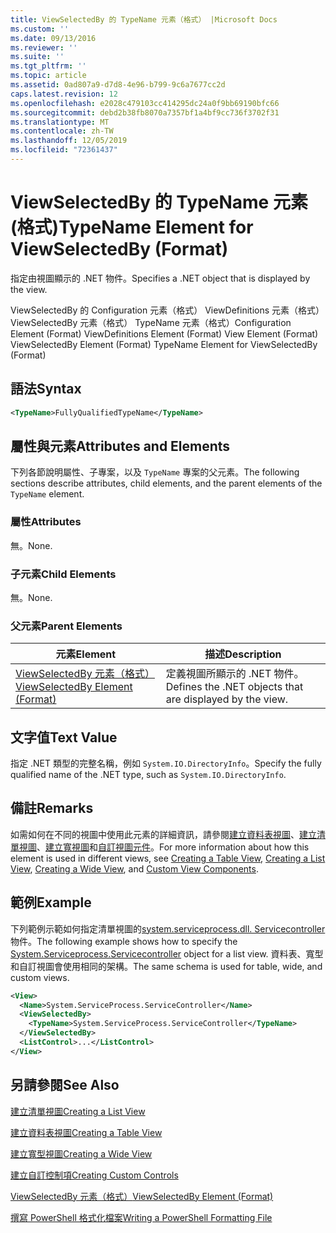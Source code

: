 ```yaml
---
title: ViewSelectedBy 的 TypeName 元素（格式） |Microsoft Docs
ms.custom: ''
ms.date: 09/13/2016
ms.reviewer: ''
ms.suite: ''
ms.tgt_pltfrm: ''
ms.topic: article
ms.assetid: 0ad807a9-d7d8-4e96-b799-9c6a7677cc2d
caps.latest.revision: 12
ms.openlocfilehash: e2028c479103cc414295dc24a0f9bb69190bfc66
ms.sourcegitcommit: debd2b38fb8070a7357bf1a4bf9cc736f3702f31
ms.translationtype: MT
ms.contentlocale: zh-TW
ms.lasthandoff: 12/05/2019
ms.locfileid: "72361437"
---
```

# <a name="typename-element-for-viewselectedby-format"></a><span data-ttu-id="25401-102">ViewSelectedBy 的 TypeName 元素 (格式)</span><span class="sxs-lookup"><span data-stu-id="25401-102">TypeName Element for ViewSelectedBy (Format)</span></span>

<span data-ttu-id="25401-103">指定由視圖顯示的 .NET 物件。</span><span class="sxs-lookup"><span data-stu-id="25401-103">Specifies a .NET object that is displayed by the view.</span></span>

<span data-ttu-id="25401-104">ViewSelectedBy 的 Configuration 元素（格式） ViewDefinitions 元素（格式） ViewSelectedBy 元素（格式） TypeName 元素（格式）</span><span class="sxs-lookup"><span data-stu-id="25401-104">Configuration Element (Format) ViewDefinitions Element (Format) View Element (Format) ViewSelectedBy Element (Format) TypeName Element for ViewSelectedBy (Format)</span></span>

## <a name="syntax"></a><span data-ttu-id="25401-105">語法</span><span class="sxs-lookup"><span data-stu-id="25401-105">Syntax</span></span>

```xml
<TypeName>FullyQualifiedTypeName</TypeName>
```

## <a name="attributes-and-elements"></a><span data-ttu-id="25401-106">屬性與元素</span><span class="sxs-lookup"><span data-stu-id="25401-106">Attributes and Elements</span></span>

<span data-ttu-id="25401-107">下列各節說明屬性、子專案，以及 `TypeName` 專案的父元素。</span><span class="sxs-lookup"><span data-stu-id="25401-107">The following sections describe attributes, child elements, and the parent elements of the `TypeName` element.</span></span>

### <a name="attributes"></a><span data-ttu-id="25401-108">屬性</span><span class="sxs-lookup"><span data-stu-id="25401-108">Attributes</span></span>

<span data-ttu-id="25401-109">無。</span><span class="sxs-lookup"><span data-stu-id="25401-109">None.</span></span>

### <a name="child-elements"></a><span data-ttu-id="25401-110">子元素</span><span class="sxs-lookup"><span data-stu-id="25401-110">Child Elements</span></span>

<span data-ttu-id="25401-111">無。</span><span class="sxs-lookup"><span data-stu-id="25401-111">None.</span></span>

### <a name="parent-elements"></a><span data-ttu-id="25401-112">父元素</span><span class="sxs-lookup"><span data-stu-id="25401-112">Parent Elements</span></span>

|<span data-ttu-id="25401-113">元素</span><span class="sxs-lookup"><span data-stu-id="25401-113">Element</span></span>|<span data-ttu-id="25401-114">描述</span><span class="sxs-lookup"><span data-stu-id="25401-114">Description</span></span>|
|-------------|-----------------|
|[<span data-ttu-id="25401-115">ViewSelectedBy 元素（格式）</span><span class="sxs-lookup"><span data-stu-id="25401-115">ViewSelectedBy Element (Format)</span></span>](./viewselectedby-element-format.md)|<span data-ttu-id="25401-116">定義視圖所顯示的 .NET 物件。</span><span class="sxs-lookup"><span data-stu-id="25401-116">Defines the .NET objects that are displayed by the view.</span></span>|

## <a name="text-value"></a><span data-ttu-id="25401-117">文字值</span><span class="sxs-lookup"><span data-stu-id="25401-117">Text Value</span></span>

<span data-ttu-id="25401-118">指定 .NET 類型的完整名稱，例如 `System.IO.DirectoryInfo`。</span><span class="sxs-lookup"><span data-stu-id="25401-118">Specify the fully qualified name of the .NET type, such as `System.IO.DirectoryInfo`.</span></span>

## <a name="remarks"></a><span data-ttu-id="25401-119">備註</span><span class="sxs-lookup"><span data-stu-id="25401-119">Remarks</span></span>

<span data-ttu-id="25401-120">如需如何在不同的視圖中使用此元素的詳細資訊，請參閱[建立資料表視圖](./creating-a-table-view.md)、[建立清單視圖](./creating-a-list-view.md)、[建立寬視圖](./creating-a-wide-view.md)和[自訂視圖元件](./creating-custom-controls.md)。</span><span class="sxs-lookup"><span data-stu-id="25401-120">For more information about how this element is used in different views, see [Creating a Table View](./creating-a-table-view.md), [Creating a List View](./creating-a-list-view.md), [Creating a Wide View](./creating-a-wide-view.md), and [Custom View Components](./creating-custom-controls.md).</span></span>

## <a name="example"></a><span data-ttu-id="25401-121">範例</span><span class="sxs-lookup"><span data-stu-id="25401-121">Example</span></span>

<span data-ttu-id="25401-122">下列範例示範如何指定清單視圖的[system.serviceprocess.dll. Servicecontroller](/dotnet/api/System.ServiceProcess.ServiceController)物件。</span><span class="sxs-lookup"><span data-stu-id="25401-122">The following example shows how to specify the [System.Serviceprocess.Servicecontroller](/dotnet/api/System.ServiceProcess.ServiceController) object for a list view.</span></span> <span data-ttu-id="25401-123">資料表、寬型和自訂視圖會使用相同的架構。</span><span class="sxs-lookup"><span data-stu-id="25401-123">The same schema is used for table, wide, and custom views.</span></span>

```xml
<View>
  <Name>System.ServiceProcess.ServiceController</Name>
  <ViewSelectedBy>
    <TypeName>System.ServiceProcess.ServiceController</TypeName>
  </ViewSelectedBy>
  <ListControl>...</ListControl>
</View>
```

## <a name="see-also"></a><span data-ttu-id="25401-124">另請參閱</span><span class="sxs-lookup"><span data-stu-id="25401-124">See Also</span></span>

[<span data-ttu-id="25401-125">建立清單視圖</span><span class="sxs-lookup"><span data-stu-id="25401-125">Creating a List View</span></span>](./creating-a-list-view.md)

[<span data-ttu-id="25401-126">建立資料表視圖</span><span class="sxs-lookup"><span data-stu-id="25401-126">Creating a Table View</span></span>](./creating-a-table-view.md)

[<span data-ttu-id="25401-127">建立寬型視圖</span><span class="sxs-lookup"><span data-stu-id="25401-127">Creating a Wide View</span></span>](./creating-a-wide-view.md)

[<span data-ttu-id="25401-128">建立自訂控制項</span><span class="sxs-lookup"><span data-stu-id="25401-128">Creating Custom Controls</span></span>](./creating-custom-controls.md)

[<span data-ttu-id="25401-129">ViewSelectedBy 元素（格式）</span><span class="sxs-lookup"><span data-stu-id="25401-129">ViewSelectedBy Element (Format)</span></span>](./viewselectedby-element-format.md)

[<span data-ttu-id="25401-130">撰寫 PowerShell 格式化檔案</span><span class="sxs-lookup"><span data-stu-id="25401-130">Writing a PowerShell Formatting File</span></span>](./writing-a-powershell-formatting-file.md)
